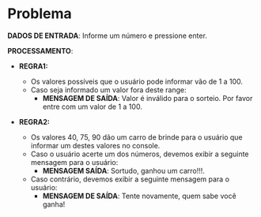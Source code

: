 # Problema

**DADOS DE ENTRADA**: Informe um número e pressione enter.

**PROCESSAMENTO**:

- **REGRA1:**

  - Os valores possíveis que o usuário pode informar vão de 1 a 100.
  - Caso seja informado um valor fora deste range:
    - **MENSAGEM DE SAÍDA**: Valor é inválido para o sorteio. Por favor entre com um valor de 1 a 100.

- **REGRA2:**

  - Os valores 40, 75, 90 dão um carro de brinde para o usuário que informar um destes valores no console.
  - Caso o usuário acerte um dos números, devemos exibir a seguinte mensagem para o usuário:
    - **MENSAGEM SAÍDA**: Sortudo, ganhou um carro!!!.
  - Caso contrário, devemos exibir a seguinte mensagem para o usuário:
    - **MENSAGEM DE SAÍDA**: Tente novamente, quem sabe você ganha!